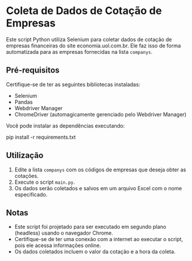 # Coleta de Dados de Cotação de Empresas

Este script Python utiliza Selenium para coletar dados de cotação de empresas financeiras do site economia.uol.com.br. Ele faz isso de forma automatizada para as empresas fornecidas na lista `companys`.

## Pré-requisitos

Certifique-se de ter as seguintes bibliotecas instaladas:

- Selenium
- Pandas
- Webdriver Manager
- ChromeDriver (automagicamente gerenciado pelo Webdriver Manager)

Você pode instalar as dependências executando:

pip install -r requirements.txt


## Utilização

1. Edite a lista `companys` com os códigos de empresas que deseja obter as cotações.
2. Execute o script `main.py`.
3. Os dados serão coletados e salvos em um arquivo Excel com o nome especificado.

## Notas

- Este script foi projetado para ser executado em segundo plano (headless) usando o navegador Chrome.
- Certifique-se de ter uma conexão com a internet ao executar o script, pois ele acessa informações online.
- Os dados coletados incluem o valor da cotação e a hora da coleta.
